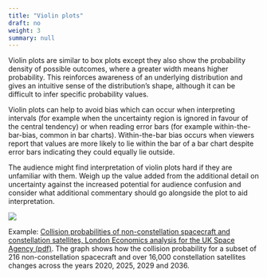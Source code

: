 ```yaml
---
title: "Violin plots"
draft: no
weight: 3
summary: null
---
```


Violin plots are similar to box plots except they also show the probability density of possible outcomes, where a greater width means higher probability. This reinforces awareness of an underlying distribution and gives an intuitive sense of the distribution’s shape, although it can be difficult to infer specific probability values.

Violin plots can help to avoid bias which can occur when interpreting intervals (for example when the uncertainty region is ignored in favour of the central tendency) or when reading error bars (for example within-the-bar-bias, common in bar charts). Within-the-bar bias occurs when viewers report that values are more likely to lie within the bar of a bar chart despite error bars indicating they could equally lie outside.

The audience might find interpretation of violin plots hard if they are unfamiliar with them. Weigh up the value added from the additional detail on uncertainty against the increased potential for audience confusion and consider what additional commentary should go alongside the plot to aid interpretation.

![](/images/violin_plots.png)

Example: [Collision probabilities of non-constellation spacecraft and constellation satellites, London Economics analysis for the UK Space Agency (pdf)](https://assets.publishing.service.gov.uk/government/uploads/system/uploads/attachment_data/file/917911/LE-UKSA_Commercial_Space_Surveillance_Tracking_FINAL_FOR_PUBLICATION.pdf). The graph shows how the collision probability for a subset of 216 non-constellation spacecraft and over 16,000 constellation satellites changes across the years 2020, 2025, 2029 and 2036.